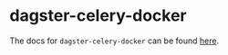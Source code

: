 # dagster-celery-docker

The docs for `dagster-celery-docker` can be found
[here](https://docs.dagster.io/docs/apidocs/libraries/dagster_celery_docker).
